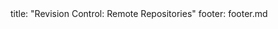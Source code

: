 <frontmatter>
title: "Revision Control: Remote Repositories"
footer: footer.md
</frontmatter>

<include src="navbar.md" boilerplate />

<include src="unit-inPage-asFlat.md" boilerplate />